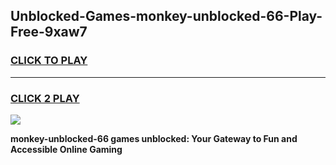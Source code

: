 
## Unblocked-Games-monkey-unblocked-66-Play-Free-9xaw7
<h3>
<a href="https://premium76.site?title=monkey-unblocked-66&ref=20M">CLICK TO PLAY</a></h3>
<hr>

<h3>
<a href="https://premium76.site?title=monkey-unblocked-66&ref=20M">CLICK 2 PLAY</a>
  
</h3>

<a href="https://premium76.site?title=monkey-unblocked-66&ref=19M"><img src="https://clearcache.store/games.png"></a>


**monkey-unblocked-66 games unblocked: Your Gateway to Fun and Accessible Online Gaming**
